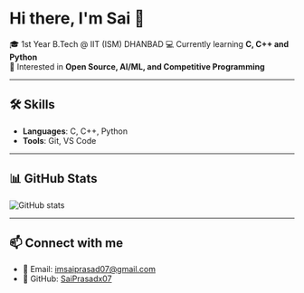 # Hi there, I'm Sai 👋

🎓 1st Year B.Tech @ IIT (ISM) DHANBAD
💻 Currently learning **C, C++ and Python**  
🚀 Interested in **Open Source, AI/ML, and Competitive Programming**  

---

## 🛠 Skills
- **Languages**: C, C++, Python  
- **Tools**: Git, VS Code  

---

## 📊 GitHub Stats
![GitHub stats](https://github-readme-stats.vercel.app/api?username=SaiPrasadx07&show_icons=true&theme=tokyonight)

---

## 📫 Connect with me
- 📧 Email: imsaiprasad07@gmail.com  
- 🐙 GitHub: [SaiPrasadx07](https://github.com/SaiPrasadx07)


<!--
**SaiPrasadx07/SaiPrasadx07** is a ✨ _special_ ✨ repository because its `README.md` (this file) appears on your GitHub profile.

Here are some ideas to get you started:

- 🔭 I’m currently working on ...
- 🌱 I’m currently learning ...
- 👯 I’m looking to collaborate on ...
- 🤔 I’m looking for help with ...
- 💬 Ask me about ...
- 📫 How to reach me: ...
- 😄 Pronouns: ...
- ⚡ Fun fact: ...
-->
